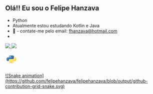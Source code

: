 ## Olá!! Eu sou o Felipe Hanzava

- Python 
- Atualmente estou estudando Kotlin e Java
- 📧 - contate-me pelo email: fhanzava@hotmail.com
- 

 <div>
  <a href="https://www.linkedin.com/in/felipe-hanzava-944b77215/">
  <img height="170em" src="https://github-readme-stats.vercel.app/api?username=felipehanzava&show_icons=false&theme=dark&include_all_commits=true&count_private=true"/>
  <img height="170em" src="https://github-readme-stats.vercel.app/api/top-langs/?username=felipehanzava&layout=compact&langs_count=7&theme=dark"/>
</div>


<div style="display: inline_block"><br>
  <img align="center" alt="Rafa-Python" height="30" width="40" src="https://raw.githubusercontent.com/devicons/devicon/master/icons/python/python-original.svg">
</div>

  ##
 
<div>
 ![Snake animation](https://github.com/felipehanzava/felipehanzava/blob/output/github-contribution-grid-snake.svg)
 </div>
